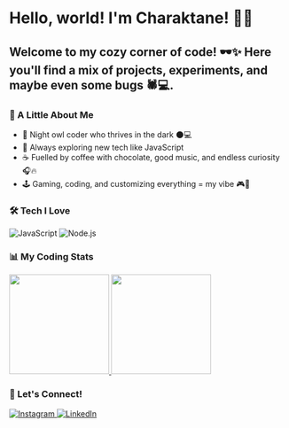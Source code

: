 # Hello, world! I'm Charaktane! 👋✨

<div>
  <h2>Welcome to my cozy corner of code! 🕶️✨ Here you'll find a mix of projects, experiments, and maybe even some bugs 🕷️💻.</h2>
  
  <h3>🌙 A Little About Me</h3>
  <ul>
    <li>🖤 Night owl coder who thrives in the dark 🌑💻</li>
    <li>🚀 Always exploring new tech like JavaScript</li>
    <li>☕ Fuelled by coffee with chocolate, good music, and endless curiosity 🎧🔥</li>
    <li>🕹️ Gaming, coding, and customizing everything = my vibe 🎮🔧</li>
  </ul>

  <h3>🛠️ Tech I Love</h3>
  <p>
    <img src="https://img.shields.io/badge/JavaScript-F7DF1E?style=for-the-badge&logo=javascript&logoColor=black" alt="JavaScript" />
    <img src="https://img.shields.io/badge/Node.js-43853D?style=for-the-badge&logo=node.js&logoColor=white" alt="Node.js" />
  </p>

  <h3>📊 My Coding Stats</h3>
  <a href="https://github.com/Charaktane">
    <img height="180" src="https://github-readme-stats.vercel.app/api/?username=Charaktane&show_icons=true&theme=dracula&include_all_commits=true&count_private=true"/>
  </a>

  <a href="https://github.com/Charaktane">
    <img height="180" src="https://github-readme-stats.vercel.app/api/top-langs/?username=Charaktane&layout=compact&langs_count=16&theme=dracula"/>
  </a>

  <h3>🖤 Let's Connect!</h3>
  <div> 
    <a href="https://instagram.com/suyanne_dom" target="_blank">
      <img src="https://img.shields.io/badge/-Instagram-%23E4405F?style=for-the-badge&logo=instagram&logoColor=white" target="_blank" alt="Instagram" />
    </a>
    <a href="https://www.linkedin.com/in/suyanne-gomes-005b30302" target="_blank">
      <img src="https://img.shields.io/badge/-LinkedIn-%230077B5?style=for-the-badge&logo=linkedin&logoColor=white" target="_blank" alt="LinkedIn" />
    </a> 
  </div>
</div>
